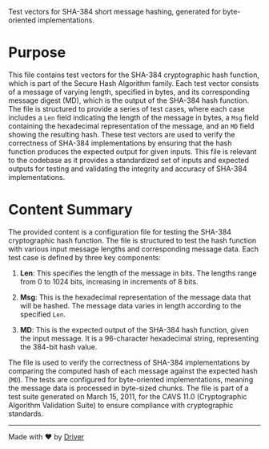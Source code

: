 <!--------------------------------------------------------------------------------->
<!-- IMPORTANT: This file is auto-generated by Driver (https://driver.ai). -------->
<!-- Manual edits may be overwritten on future commits. --------------------------->
<!--------------------------------------------------------------------------------->

Test vectors for SHA-384 short message hashing, generated for byte-oriented implementations.

# Purpose
This file contains test vectors for the SHA-384 cryptographic hash function, which is part of the Secure Hash Algorithm family. Each test vector consists of a message of varying length, specified in bytes, and its corresponding message digest (MD), which is the output of the SHA-384 hash function. The file is structured to provide a series of test cases, where each case includes a `Len` field indicating the length of the message in bytes, a `Msg` field containing the hexadecimal representation of the message, and an `MD` field showing the resulting hash. These test vectors are used to verify the correctness of SHA-384 implementations by ensuring that the hash function produces the expected output for given inputs. This file is relevant to the codebase as it provides a standardized set of inputs and expected outputs for testing and validating the integrity and accuracy of SHA-384 implementations.
# Content Summary
The provided content is a configuration file for testing the SHA-384 cryptographic hash function. The file is structured to test the hash function with various input message lengths and corresponding message data. Each test case is defined by three key components:

1. **Len**: This specifies the length of the message in bits. The lengths range from 0 to 1024 bits, increasing in increments of 8 bits.

2. **Msg**: This is the hexadecimal representation of the message data that will be hashed. The message data varies in length according to the specified `Len`.

3. **MD**: This is the expected output of the SHA-384 hash function, given the input message. It is a 96-character hexadecimal string, representing the 384-bit hash value.

The file is used to verify the correctness of SHA-384 implementations by comparing the computed hash of each message against the expected hash (`MD`). The tests are configured for byte-oriented implementations, meaning the message data is processed in byte-sized chunks. The file is part of a test suite generated on March 15, 2011, for the CAVS 11.0 (Cryptographic Algorithm Validation Suite) to ensure compliance with cryptographic standards.

---
Made with ❤️ by [Driver](https://www.driver.ai/)